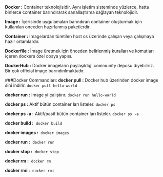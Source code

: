 **Docker :** Container teknolojisidir.
Aynı işletim sisteminde yüzlerce, hatta binlerce container barındırarak sanallaştırma sağlayan teknolojidir. 

**Image :** İçerisinde uygulamaları barındıran container oluşturmak için kullanılan onceden hazırlanmış paketlerdir.

**Container :** İmagelardan türetilen host os üzerinde çalışan veya çalışmaya hazır ortamlardır.

**Dockerfile :** İmage üretmek için önceden belirlenmiş kuralları ve komutları içeren dockera özel dosya yapısı.

**DockerHub :** Docker imageların paylaşıldığı community deposu diyebiliriz. Bir çok official image barındırılmaktadır.


###Docker Commandları:
**docker pull :** Docker hub üzerinden docker image sini indirir.
`docker pull hello-world`

**docker run :** Image yi çalıştırır.
`docker run hello-world`

**docker ps :** Aktif bütün container ları listeler.
`docker ps`

**docker ps -a :** Aktif/pasif bütün container ları listeler.
`docker ps -a`

**docker build :** 
`docker build`

**docker images :** 
`docker images`

**docker run :** 
`docker run`

**docker stop :** 
`docker stop`

**docker rm :** 
`docker rm`

**docker rmi :** 
`docker rmi`